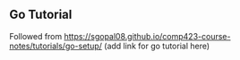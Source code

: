 ## Go Tutorial 

Followed from https://sgopal08.github.io/comp423-course-notes/tutorials/go-setup/ (add link for go tutorial here)
